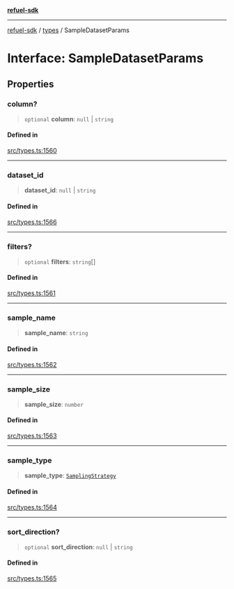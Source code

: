 [**refuel-sdk**](../../README.md)

***

[refuel-sdk](../../modules.md) / [types](../README.md) / SampleDatasetParams

# Interface: SampleDatasetParams

## Properties

### column?

> `optional` **column**: `null` \| `string`

#### Defined in

[src/types.ts:1560](https://github.com/refuel-ai/refuel-sdk/blob/240c3e68ab946b6c24b6f2eafb12779c24332cdb/src/types.ts#L1560)

***

### dataset\_id

> **dataset\_id**: `null` \| `string`

#### Defined in

[src/types.ts:1566](https://github.com/refuel-ai/refuel-sdk/blob/240c3e68ab946b6c24b6f2eafb12779c24332cdb/src/types.ts#L1566)

***

### filters?

> `optional` **filters**: `string`[]

#### Defined in

[src/types.ts:1561](https://github.com/refuel-ai/refuel-sdk/blob/240c3e68ab946b6c24b6f2eafb12779c24332cdb/src/types.ts#L1561)

***

### sample\_name

> **sample\_name**: `string`

#### Defined in

[src/types.ts:1562](https://github.com/refuel-ai/refuel-sdk/blob/240c3e68ab946b6c24b6f2eafb12779c24332cdb/src/types.ts#L1562)

***

### sample\_size

> **sample\_size**: `number`

#### Defined in

[src/types.ts:1563](https://github.com/refuel-ai/refuel-sdk/blob/240c3e68ab946b6c24b6f2eafb12779c24332cdb/src/types.ts#L1563)

***

### sample\_type

> **sample\_type**: [`SamplingStrategy`](../enumerations/SamplingStrategy.md)

#### Defined in

[src/types.ts:1564](https://github.com/refuel-ai/refuel-sdk/blob/240c3e68ab946b6c24b6f2eafb12779c24332cdb/src/types.ts#L1564)

***

### sort\_direction?

> `optional` **sort\_direction**: `null` \| `string`

#### Defined in

[src/types.ts:1565](https://github.com/refuel-ai/refuel-sdk/blob/240c3e68ab946b6c24b6f2eafb12779c24332cdb/src/types.ts#L1565)
